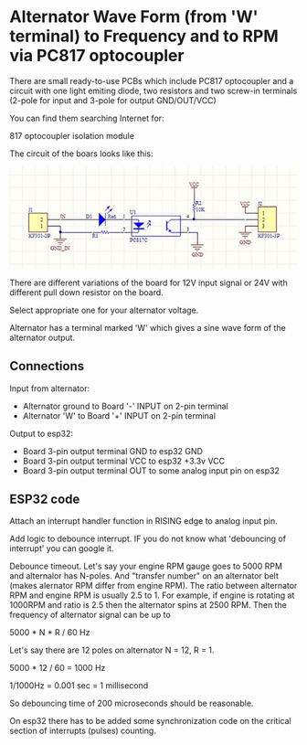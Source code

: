 # Alternator Wave Form (from 'W' terminal) to Frequency and to RPM via PC817 optocoupler

There are small ready-to-use PCBs which include PC817 optocoupler and a circuit with one light emiting diode, two resistors and
two screw-in terminals (2-pole for input and 3-pole for output GND/OUT/VCC)

You can find them searching Internet for:

817 optocoupler isolation module

The circuit of the boars looks like this:


![PC817 optocoupler isolation module board](img/PC817_optocoupler_circuit.png)


There are different variations of the board for 12V input signal or 24V with different pull down resistor on the board.

Select appropriate one for your alternator voltage. 

Alternator has a terminal marked 'W' which gives a sine wave form of the alternator output.

## Connections

Input from alternator:
- Alternator ground to Board '-' INPUT on 2-pin terminal
- Alternator 'W' to Board '+' INPUT on 2-pin terminal

Output to esp32:
- Board 3-pin output terminal GND to esp32 GND
- Board 3-pin output terminal VCC to esp32 +3.3v VCC
- Board 3-pin output terminal OUT to some analog input pin on esp32

## ESP32 code

Attach an interrupt handler function in RISING edge to analog input pin.

Add logic to debounce interrupt. IF you do not know what 'debouncing of interrupt' you can google it.

Debounce timeout. Let's say your engine RPM gauge goes to 5000 RPM and alternalor has N-poles.
And "transfer number" on an alternator belt (makes alernator RPM differ from engine RPM).
The ratio between alternator RPM and engine RPM is usually 2.5 to 1.
For example, if engine is rotating at 1000RPM and ratio is 2.5 then the alternator
spins at 2500 RPM.
Then the frequency of alternator signal can be up to

5000 * N * R / 60   Hz

Let's say there are 12 poles on alternator N = 12, R = 1.

5000 * 12 / 60 = 1000 Hz

1/1000Hz = 0.001 sec = 1 millisecond

So debouncing time of 200 microseconds should be reasonable.

On esp32 there has to be added some synchronization code on the critical section of interrupts (pulses) counting.


